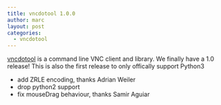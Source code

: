 ```yaml
---
title: vncdotool 1.0.0
author: marc
layout: post
categories:
  - vncdotool
---
```

[vncdotool](http://pypi.python.org/pypi/vncdotool) is a command line VNC client and library.  We finally have a 1.0 release!  This is also the first release to only offically support Python3 

  - add ZRLE encoding, thanks Adrian Weiler
  - drop python2 support
  - fix mouseDrag behaviour, thanks Samir Aguiar
